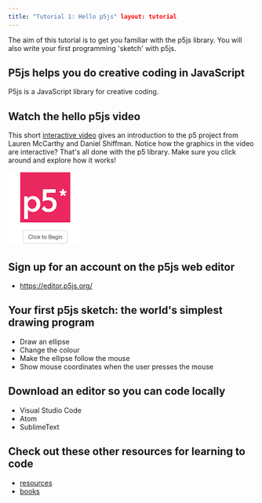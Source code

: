 ```yaml
---
title: "Tutorial 1: Hello p5js" layout: tutorial
---
```


<p class="lead">
  The aim of this tutorial is to get you familiar with the p5js library.
  You will also write your first programming 'sketch' with p5js.
</p>

## P5js helps you do creative coding in JavaScript

P5js is a JavaScript library for creative coding.

<!-- Idea for a 'what is' introductory interactive -->

## Watch the hello p5js video

This short [interactive video](http://hello.p5js.org/) gives an introduction
to the p5 project from Lauren McCarthy and Daniel Shiffman. Notice how the
graphics in the video are interactive? That's all done with the p5 library.
Make sure you click around and explore how it works!

[![hello.p5js.org](./images/hello.p5js.org.png)](http://hello.p5js.org)

<!-- TODO: I'd like to embed the hello p5js video but it requires an extra click.
<div class="video-container">
<iframe src="http://hello.p5js.org/" height="315" width="560" 
  allowfullscreen="" frameborder="0">
</div>
-->

## Sign up for an account on the p5js web editor

* <https://editor.p5js.org/>

## Your first p5js sketch: the world's simplest drawing program

* Draw an ellipse
* Change the colour
* Make the ellipse follow the mouse
* Show mouse coordinates when the user presses the mouse

## Download an editor so you can code locally

* Visual Studio Code
* Atom
* SublimeText

## Check out these other resources for learning to code

* [resources]({{site.baseurl}}/resources)
* [books](https://p5js.org/books/)